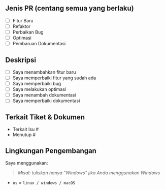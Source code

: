 <!--
    Sebelum mengajukan Pull Request, pastikan Anda telah melakukan hal berikut:
    - 👷‍♀️ Buat PR yang kecil. Biasanya hal ini mungkin dilakukan.
    - ✅ Sediakan tes untuk perubahan Anda.
    - 📝 Gunakan pesan commit yang deskriptif.
    - 📗 Perbarui dokumentasi terkait dan sertakan tangkapan layar yang relevan.
-->

## Jenis PR (centang semua yang berlaku)

- [ ] Fitur Baru
- [ ] Refaktor
- [ ] Perbaikan Bug
- [ ] Optimasi
- [ ] Pembaruan Dokumentasi

## Deskripsi

<!--
  Deskripsikan tentang perubahan yang Anda berikan
  Lebih baik jika dijelaskan lebih detail
 -->

- [ ] Saya menambahkan fitur baru
- [ ] Saya memperbaiki fitur yang sudah ada
- [ ] Saya memperbaiki bug
- [ ] Saya melakukan optimasi
- [ ] Saya menambah dokumentasi
- [ ] Saya memperbaiki dokumentasi

## Terkait Tiket & Dokumen

<!--
Untuk pull request yang berkaitan atau menutup sebuah isu, silakan sertakan di bawah ini.
Kami mengikuti panduan [Github tentang menghubungkan isu ke pull request](https://docs.github.com/en/issues/tracking-your-work-with-issues/linking-a-pull-request-to-an-issue).

Contohnya dengan menuliskan: "closes #1234" akan menghubungkan pull request ini dengan isu 1234. Dan ketika pull request digabung, Github akan otomatis menutup isu tersebut.
-->

- Terkait Isu #
- Menutup #

## Lingkungan Pengembangan

Saya menggunakan:

> _Misal: tuliskan hanya "Windows" jika Anda menggunakan Windows_

- `os` = `linux / windows / macOS`

<!-- jika ada kegagalan pada salah satu tes, kami akan memeriksanya kembali -->
